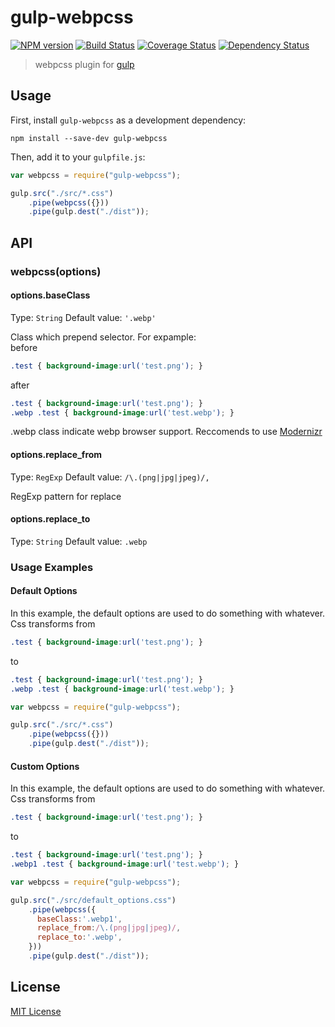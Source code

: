 # gulp-webpcss
[![NPM version][npm-image]][npm-url] [![Build Status][travis-image]][travis-url]  [![Coverage Status][coveralls-image]][coveralls-url] [![Dependency Status][depstat-image]][depstat-url]

> webpcss plugin for [gulp](https://github.com/wearefractal/gulp)

## Usage

First, install `gulp-webpcss` as a development dependency:

```shell
npm install --save-dev gulp-webpcss
```

Then, add it to your `gulpfile.js`:

```javascript
var webpcss = require("gulp-webpcss");

gulp.src("./src/*.css")
	.pipe(webpcss({}))
	.pipe(gulp.dest("./dist"));
```

## API

### webpcss(options)

#### options.baseClass
Type: `String`
Default value: `'.webp'`

Class which prepend selector. For expample:  
before
```css
.test { background-image:url('test.png'); }
```

after
```css
.test { background-image:url('test.png'); }
.webp .test { background-image:url('test.webp'); }
```

.webp class indicate webp browser support. Reccomends to use [Modernizr](https://modernizr.com/‎)

#### options.replace_from
Type: `RegExp`
Default value: `/\.(png|jpg|jpeg)/,`

RegExp pattern for replace

#### options.replace_to
Type: `String`
Default value: `.webp`

### Usage Examples

#### Default Options
In this example, the default options are used to do something with whatever. 
Css transforms from
```css
.test { background-image:url('test.png'); }
```
to
```css
.test { background-image:url('test.png'); }
.webp .test { background-image:url('test.webp'); }
```


```js
var webpcss = require("gulp-webpcss");

gulp.src("./src/*.css")
	.pipe(webpcss({}))
	.pipe(gulp.dest("./dist"));
```

#### Custom Options
In this example, the default options are used to do something with whatever. 
Css transforms from
```css
.test { background-image:url('test.png'); }
```
to
```css
.test { background-image:url('test.png'); }
.webp1 .test { background-image:url('test.webp'); }
```


```js
var webpcss = require("gulp-webpcss");

gulp.src("./src/default_options.css")
	.pipe(webpcss({
	  baseClass:'.webp1',
      replace_from:/\.(png|jpg|jpeg)/,
      replace_to:'.webp',
	}))
	.pipe(gulp.dest("./dist"));
```

## License

[MIT License](http://en.wikipedia.org/wiki/MIT_License)

[npm-url]: https://npmjs.org/package/gulp-webpcss
[npm-image]: https://badge.fury.io/js/gulp-webpcss.png

[travis-url]: http://travis-ci.org/lexich/gulp-webpcss
[travis-image]: https://secure.travis-ci.org/lexich/gulp-webpcss.png?branch=master

[coveralls-url]: https://coveralls.io/r/lexich/gulp-webpcss
[coveralls-image]: https://coveralls.io/repos/lexich/gulp-webpcss/badge.png

[depstat-url]: https://david-dm.org/lexich/gulp-webpcss
[depstat-image]: https://david-dm.org/lexich/gulp-webpcss.png
